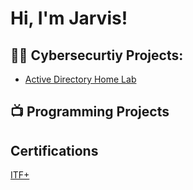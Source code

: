 <h1>Hi, I'm Jarvis! </h1>
<h2>👨‍💻 Cybersecurtiy Projects:</h2>


  - [Active Directory Home Lab](https://github.com/Jarvis-jk/ActiveDirectoryLab)




<h2>📺 Programming Projects</h2>



<h2> Certifications</h2>


[ITF+](https://i.imgur.com/I7k0eFO.png)


<!--

Here are some ideas to get you started:

- 🔭 I’m currently working on ...
- 🌱 I’m currently learning ...
- 👯 I’m looking to collaborate on ...
- 🤔 I’m looking for help with ...
- 💬 Ask me about ...
- 📫 How to reach me: ...
- 😄 Pronouns: ...
- ⚡ Fun fact: ...
-->
